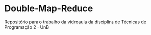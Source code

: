 # Double-Map-Reduce
Repositório para o trabalho da videoaula da disciplina de Técnicas de Programação 2 - UnB
